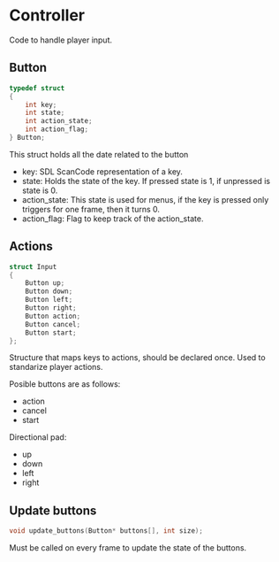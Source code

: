 # Controller

Code to handle player input.

## Button

```c
typedef struct
{
    int key;
    int state;
    int action_state;
    int action_flag;
} Button;
```
This struct holds all the date related to the button

* key: SDL ScanCode representation of a key.
* state: Holds the state of the key. If pressed state is 1, if unpressed is state is 0.
* action_state: This state is used for menus, if the key is pressed only triggers for one frame, then it turns 0.
* action_flag: Flag to keep track of the action_state.

## Actions

```c
struct Input
{
    Button up;
    Button down;
    Button left;
    Button right;
    Button action;
    Button cancel;
    Button start;
};
```

Structure that maps keys to actions, should be declared once. Used to standarize player actions.

Posible buttons are as follows:

* action
* cancel
* start

Directional pad:

* up
* down
* left
* right

## Update buttons

```c
void update_buttons(Button* buttons[], int size);
```

Must be called on every frame to update the state of the buttons.


